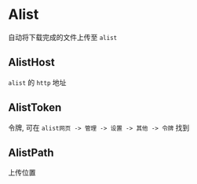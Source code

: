 # Alist

自动将下载完成的文件上传至 `alist`

## AlistHost

`alist` 的 `http` 地址

## AlistToken

令牌, 可在 `alist网页 -> 管理 -> 设置 -> 其他 -> 令牌` 找到

## AlistPath

上传位置
